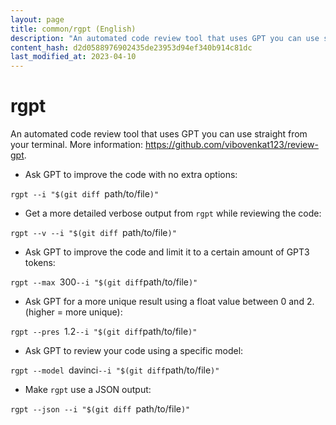 ```yaml
---
layout: page
title: common/rgpt (English)
description: "An automated code review tool that uses GPT you can use straight from your terminal."
content_hash: d2d0588976902435de23953d94ef340b914c81dc
last_modified_at: 2023-04-10
---
```

# rgpt

An automated code review tool that uses GPT you can use straight from your terminal.
More information: <https://github.com/vibovenkat123/review-gpt>.

- Ask GPT to improve the code with no extra options:

`rgpt --i "$(git diff `<span class="tldr-var badge badge-pill bg-dark-lm bg-white-dm text-white-lm text-dark-dm font-weight-bold">path/to/file</span>`)"`

- Get a more detailed verbose output from `rgpt` while reviewing the code:

`rgpt --v --i "$(git diff `<span class="tldr-var badge badge-pill bg-dark-lm bg-white-dm text-white-lm text-dark-dm font-weight-bold">path/to/file</span>`)"`

- Ask GPT to improve the code and limit it to a certain amount of GPT3 tokens:

`rgpt --max `<span class="tldr-var badge badge-pill bg-dark-lm bg-white-dm text-white-lm text-dark-dm font-weight-bold">300</span>` --i "$(git diff `<span class="tldr-var badge badge-pill bg-dark-lm bg-white-dm text-white-lm text-dark-dm font-weight-bold">path/to/file</span>`)"`

- Ask GPT for a more unique result using a float value between 0 and 2. (higher = more unique):

`rgpt --pres `<span class="tldr-var badge badge-pill bg-dark-lm bg-white-dm text-white-lm text-dark-dm font-weight-bold">1.2</span>` --i "$(git diff `<span class="tldr-var badge badge-pill bg-dark-lm bg-white-dm text-white-lm text-dark-dm font-weight-bold">path/to/file</span>`)"`

- Ask GPT to review your code using a specific model:

`rgpt --model `<span class="tldr-var badge badge-pill bg-dark-lm bg-white-dm text-white-lm text-dark-dm font-weight-bold">davinci</span>` --i "$(git diff `<span class="tldr-var badge badge-pill bg-dark-lm bg-white-dm text-white-lm text-dark-dm font-weight-bold">path/to/file</span>`)"`

- Make `rgpt` use a JSON output:

`rgpt --json --i "$(git diff `<span class="tldr-var badge badge-pill bg-dark-lm bg-white-dm text-white-lm text-dark-dm font-weight-bold">path/to/file</span>`)"`

